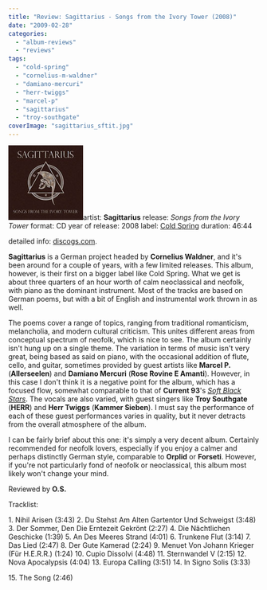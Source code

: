 ```yaml
---
title: "Review: Sagittarius - Songs from the Ivory Tower (2008)"
date: "2009-02-28"
categories: 
  - "album-reviews"
  - "reviews"
tags: 
  - "cold-spring"
  - "cornelius-m-waldner"
  - "damiano-mercuri"
  - "herr-twiggs"
  - "marcel-p"
  - "sagittarius"
  - "troy-southgate"
coverImage: "sagittarius_sftit.jpg"
---
```


![sagittarius_sftit](images/sagittarius_sftit.jpg "sagittarius_sftit")artist: **Sagittarius** release: _Songs from the Ivory Tower_ format: CD year of release: 2008 label: [Cold Spring](http://www.coldspring.co.uk/) duration: 46:44

detailed info: [discogs.com](http://www.discogs.com/Sagittarius-Songs-From-The-Ivory-Tower/release/1341197).

**Sagittarius** is a German project headed by **Cornelius Waldner**, and it's been around for a couple of years, with a few limited releases. This album, however, is their first on a bigger label like Cold Spring. What we get is about three quarters of an hour worth of calm neoclassical and neofolk, with piano as the dominant instrument. Most of the tracks are based on German poems, but with a bit of English and instrumental work thrown in as well.

The poems cover a range of topics, ranging from traditional romanticism, melancholia, and modern cultural criticism. This unites different areas from conceptual spectrum of neofolk, which is nice to see. The album certainly isn't hung up on a single theme. The variation in terms of music isn't very great, being based as said on piano, with the occasional addition of flute, cello, and guitar, sometimes provided by guest artists like **Marcel P.** (**Allerseelen**) and **Damiano Mercuri** (**Rose Rovine E Amanti**). However, in this case I don't think it is a negative point for the album, which has a focused flow, somewhat comparable to that of **Current 93**'s [_Soft Black Stars_](file:///e:/EoL/en/eclipse/c93_sbs.htm). The vocals are also varied, with guest singers like **Troy Southgate** (**HERR**) and **Herr Twiggs** (**Kammer Sieben**). I must say the performance of each of these guest performances varies in quality, but it never detracts from the overall atmosphere of the album.

I can be fairly brief about this one: it's simply a very decent album. Certainly recommended for neofolk lovers, especially if you enjoy a calmer and perhaps distinctly German style, comparable to **Orplid** or **Forseti**. However, if you're not particularly fond of neofolk or neoclassical, this album most likely won't change your mind.

Reviewed by **O.S.**

Tracklist:

1\. Nihil Arisen (3:43) 2. Du Stehst Am Alten Gartentor Und Schweigst (3:48) 3. Der Sommer, Den Die Erntezeit Gekrönt (2:27) 4. Die Nächtlichen Geschicke (1:39) 5. An Des Meeres Strand (4:01) 6. Trunkene Flut (3:14) 7. Das Lied (2:47) 8. Der Gute Kamerad (2:24) 9. Menuet Von Johann Krieger (Für H.E.R.R.) (1:24) 10. Cupio Dissolvi (4:48) 11. Sternwandel V (2:15) 12. Nova Apocalypsis (4:04) 13. Europa Calling (3:51) 14. In Signo Solis (3:33)

15\. The Song (2:46)
